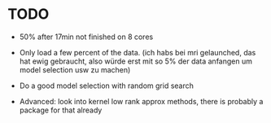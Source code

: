 # TODO

- 50% after 17min not finished on 8 cores



- Only load a few percent of the data. (ich habs bei mri gelaunched, das hat ewig gebraucht, also würde erst mit so 5% der data anfangen um model selection usw zu machen)

- Do a good model selection with random grid search 

- Advanced: look into kernel low rank approx methods, there is probably a package for that already